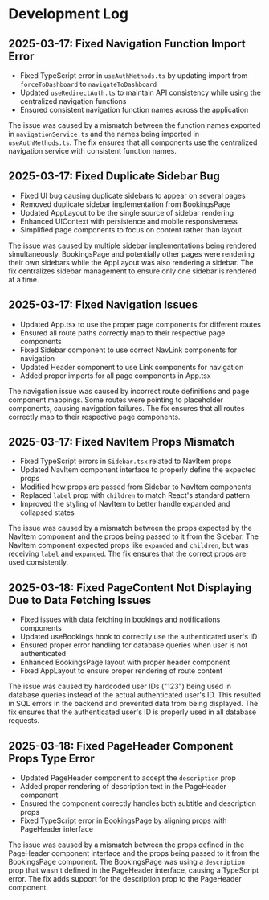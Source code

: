 # Development Log

## 2025-03-17: Fixed Navigation Function Import Error

- Fixed TypeScript error in `useAuthMethods.ts` by updating import from `forceToDashboard` to `navigateToDashboard`
- Updated `useRedirectAuth.ts` to maintain API consistency while using the centralized navigation functions
- Ensured consistent navigation function names across the application

The issue was caused by a mismatch between the function names exported in `navigationService.ts` and the names being imported in `useAuthMethods.ts`. The fix ensures that all components use the centralized navigation service with consistent function names.

## 2025-03-17: Fixed Duplicate Sidebar Bug

- Fixed UI bug causing duplicate sidebars to appear on several pages
- Removed duplicate sidebar implementation from BookingsPage
- Updated AppLayout to be the single source of sidebar rendering
- Enhanced UIContext with persistence and mobile responsiveness
- Simplified page components to focus on content rather than layout

The issue was caused by multiple sidebar implementations being rendered simultaneously. BookingsPage and potentially other pages were rendering their own sidebars while the AppLayout was also rendering a sidebar. The fix centralizes sidebar management to ensure only one sidebar is rendered at a time.

## 2025-03-17: Fixed Navigation Issues

- Updated App.tsx to use the proper page components for different routes
- Ensured all route paths correctly map to their respective page components
- Fixed Sidebar component to use correct NavLink components for navigation
- Updated Header component to use Link components for navigation
- Added proper imports for all page components in App.tsx

The navigation issue was caused by incorrect route definitions and page component mappings. Some routes were pointing to placeholder components, causing navigation failures. The fix ensures that all routes correctly map to their respective page components.

## 2025-03-17: Fixed NavItem Props Mismatch

- Fixed TypeScript errors in `Sidebar.tsx` related to NavItem props
- Updated NavItem component interface to properly define the expected props
- Modified how props are passed from Sidebar to NavItem components
- Replaced `label` prop with `children` to match React's standard pattern
- Improved the styling of NavItem to better handle expanded and collapsed states

The issue was caused by a mismatch between the props expected by the NavItem component and the props being passed to it from the Sidebar. The NavItem component expected props like `expanded` and `children`, but was receiving `label` and `expanded`. The fix ensures that the correct props are used consistently.

## 2025-03-18: Fixed PageContent Not Displaying Due to Data Fetching Issues

- Fixed issues with data fetching in bookings and notifications components
- Updated useBookings hook to correctly use the authenticated user's ID
- Ensured proper error handling for database queries when user is not authenticated
- Enhanced BookingsPage layout with proper header component
- Fixed AppLayout to ensure proper rendering of route content

The issue was caused by hardcoded user IDs ("123") being used in database queries instead of the actual authenticated user's ID. This resulted in SQL errors in the backend and prevented data from being displayed. The fix ensures that the authenticated user's ID is properly used in all database requests.

## 2025-03-18: Fixed PageHeader Component Props Type Error

- Updated PageHeader component to accept the `description` prop
- Added proper rendering of description text in the PageHeader component
- Ensured the component correctly handles both subtitle and description props
- Fixed TypeScript error in BookingsPage by aligning props with PageHeader interface

The issue was caused by a mismatch between the props defined in the PageHeader component interface and the props being passed to it from the BookingsPage component. The BookingsPage was using a `description` prop that wasn't defined in the PageHeader interface, causing a TypeScript error. The fix adds support for the description prop to the PageHeader component.
